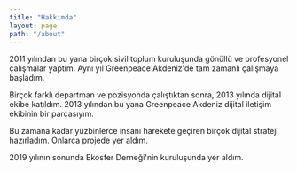 ```yaml
---
title: "Hakkımda"
layout: page
path: "/about"
---
```


2011 yılından bu yana birçok sivil toplum kuruluşunda gönüllü ve profesyonel çalışmalar yaptım. Aynı yıl Greenpeace Akdeniz'de tam zamanlı çalışmaya başladım.

Birçok farklı departman ve pozisyonda çalıştıktan sonra, 2013 yılında dijital ekibe katıldım. 2013 yılından bu yana Greenpeace Akdeniz dijital iletişim ekibinin bir parçasıyım.

Bu zamana kadar yüzbinlerce insanı harekete geçiren birçok dijital strateji hazırladım. Onlarca projede yer aldım.

2019 yılının sonunda Ekosfer Derneği'nin kuruluşunda yer aldım. 

